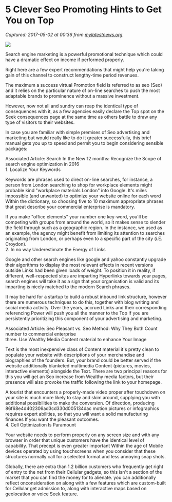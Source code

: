 # 5 Clever Seo Promoting Hints to Get You on Top

_Captured: 2017-05-02 at 00:36 from [mylatestnews.org](https://mylatestnews.org/5-clever-seo-promoting-hints-to-get-you-on-top/)_

[ ![](https://mylatestnews.org/wp-content/uploads/2016/07/280-280-.jpg) ](https://mylatestnews.org/wp-content/uploads/2016/07/280-280-.jpg)

Search engine marketing is a powerful promotional technique which could have a dramatic effect on income if performed properly.

Right here are a few expert recommendations that might help you're taking gain of this channel to construct lengthy-time period revenues.

The maximum a success virtual Promotion field is referred to as seo (Seo) and it relies on the particular nature of on-line searches to push the most adaptable brands to prominence without a massive investment.

However, now not all and sundry can reap the identical type of consequences with it, as a few agencies easily declare the Top spot on the Seek consequences page at the same time as others battle to draw any type of visitors to their websites.

In case you are familiar with simple premises of Seo advertising and marketing but would really like to do it greater successfully, this brief manual gets you up to speed and permit you to begin considering sensible packages:

Associated Article: Search In the New 12 months: Recognize the Scope of search engine optimization in 2016  
1\. Localize Your Keywords

Keywords are phrases used to direct on-line searches, for instance, a person from London searching to shop for workplace elements might probable kind "workplace materials London" into Google. It's miles impossible (and unwanted) to optimize your website online for each word Within the dictionary, so choosing five to 10 maximum appropriate phrases that great describe your commercial enterprise is mandatory.

If you make "office elements" your number one key-word, you'll be competing with groups from around the world, so it makes sense to slender the field through such as a geographic region. In the instance, we used as an example, the agency might benefit from limiting its attention to searches originating from London, or perhaps even to a specific part of the city (i.E. Croydon).  
2\. In no way Underestimate the Energy of Links

Google and other search engines like google and yahoo constantly upgrade their algorithms to display the most relevant effects in recent versions outside Links had been given loads of weight. To position it in reality, if different, well-respected sites are imparting Hyperlinks towards your pages, search engines will take it as a sign that your organisation is valid and its imparting is nicely matched to the modern Search phrases.

It may be hard for a startup to build a robust inbound link structure, however there are numerous techniques to do this, together with blog writing and social media activity. Over the years, accrued Links and their corresponding referencing Power will push you all the manner to the Top If you are persistently prioritizing this component of your advertising and marketing.

Associated Article: Seo Pleasant vs. Seo Method: Why They Both Count number to commercial enterprise  
three. Use Wealthy Media Content material to enhance Your Image

Text is the most inexpensive class of Content material it's pretty clean to populate your website with descriptions of your merchandise and biographies of the founders. But, your brand could be better served if the website additionally blanketed multimedia Content (pictures, movies, interactive elements) alongside the Text. There are two principal reasons for this you will get an Seo increase from Wealthy media factors, but their presence will also provoke the traffic following the link to your homepage.

A tourist that encounters a properly-made video proper after touchdown on your site is much more likely to stay and skim around, supplying you with additional possibilities to make the conversion. Of direction, producing 86f68e4d402306ad3cd330d005134dac motion pictures or infographics requires expert abilities, so that you will want a solid manufacturing finances If you want the pleasant outcomes.  
4\. Cell Optimization Is Paramount

Your website needs to perform properly on any screen size and with any browser in order that unique customers have the identical level of capability. That precept is even greater important Within the age of Mobile devices operated by using touchscreens when you consider that these structures normally call for a selected format and less annoying snap shots.

Globally, there are extra than 1.2 billion customers who frequently get right of entry to the net from their Cellular gadgets, so this isn't a section of the market that you can find the money for to alienate. you can additionally reflect onconsideration on along with a few features which are custom-built for Cellular get admission to, along with interactive maps based on geolocation or voice Seek feature.
